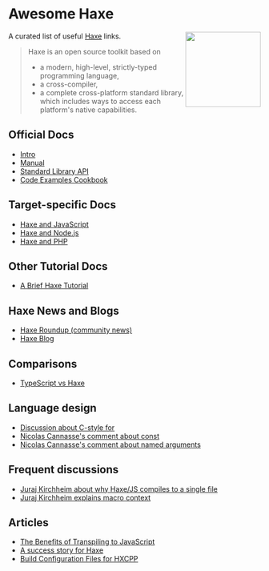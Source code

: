 # Awesome Haxe

<img align="right" src="http://haxe.org/img/haxe-logo.svg" width="150" height="150" />

A curated list of useful [Haxe](http://haxe.org/) links.

> Haxe is an open source toolkit based on
>
>   * a modern, high-level, strictly-typed programming language,
>   * a cross-compiler,
>   * a complete cross-platform standard library, which includes
>     ways to access each platform's native capabilities.


## Official Docs

  * [Intro](http://haxe.org/documentation/introduction/)
  * [Manual](http://haxe.org/manual/introduction.html)
  * [Standard Library API](https://api.haxe.org/)
  * [Code Examples Cookbook](https://code.haxe.org/)


## Target-specific Docs

  * [Haxe and JavaScript](https://matthijskamstra.github.io/haxejs/)
  * [Haxe and Node.js](https://matthijskamstra.github.io/haxenode/)
  * [Haxe and PHP](https://matthijskamstra.github.io/haxephp/)


## Other Tutorial Docs

  * [A Brief Haxe Tutorial](http://www.unexpected-vortices.com/haxe/brief-tutorial.html)


## Haxe News and Blogs
 
  * [Haxe Roundup (community news)](http://haxe.io/)
  * [Haxe Blog](https://haxe.org/blog/)


## Comparisons

  * [TypeScript vs Haxe](http://blog.onthewings.net/2015/08/05/typescript-vs-haxe/)


## Language design

  * [Discussion about C-style for](https://groups.google.com/forum/#!topic/haxelang/mbc_hpGOcUQ)
  * [Nicolas Cannasse's comment about const](https://github.com/HaxeFoundation/haxe/issues/4441#issuecomment-131327893)
  * [Nicolas Cannasse's comment about named arguments](https://github.com/HaxeFoundation/haxe/issues/4507#issuecomment-135796766)


## Frequent discussions

  * [Juraj Kirchheim about why Haxe/JS compiles to a single file](https://groups.google.com/d/msg/haxelang/MJ6yb-kV64c/pGf8F5PZAgAJ)
  * [Juraj Kirchheim explains macro context](https://groups.google.com/forum/#!msg/haxelang/jEEh1hd81_w/fEy8m42IRtUJ)


## Articles
 
  * [The Benefits of Transpiling to JavaScript](http://io.pellucid.com/blog/the-benefits-of-transpiling-to-javascript)
  * [A success story for Haxe](http://nadako.tumblr.com/post/113390739725/a-success-story-for-haxe)
  * [Build Configuration Files for HXCPP](http://matttuttle.com/2015/07/hxcpp-build-xml/)
